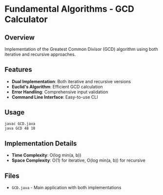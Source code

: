 # Fundamental Algorithms - GCD Calculator

## Overview
Implementation of the Greatest Common Divisor (GCD) algorithm using both iterative and recursive approaches.

## Features
- **Dual Implementation**: Both iterative and recursive versions
- **Euclid's Algorithm**: Efficient GCD calculation
- **Error Handling**: Comprehensive input validation
- **Command Line Interface**: Easy-to-use CLI

## Usage
```bash
javac GCD.java
java GCD 48 18
```

## Implementation Details
- **Time Complexity**: O(log min(a, b))
- **Space Complexity**: O(1) for iterative, O(log min(a, b)) for recursive

## Files
- `GCD.java` - Main application with both implementations
